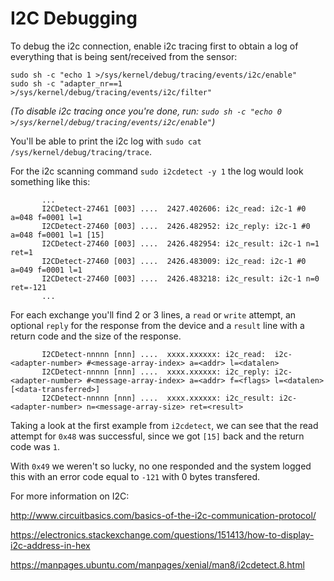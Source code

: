 # I2C Debugging

To debug the i2c connection, enable i2c tracing first to obtain a log of everything that is being sent/received from the sensor:

```
sudo sh -c "echo 1 >/sys/kernel/debug/tracing/events/i2c/enable"
sudo sh -c "adapter_nr==1 >/sys/kernel/debug/tracing/events/i2c/filter"
```
_(To disable i2c tracing once you're done, run: `sudo sh -c "echo 0 >/sys/kernel/debug/tracing/events/i2c/enable"`)_

You'll be able to print the i2c log with `sudo cat /sys/kernel/debug/tracing/trace`.

For the i2c scanning command `sudo i2cdetect -y 1` the log would look something like this:

```
       ...
       I2CDetect-27461 [003] ....  2427.402606: i2c_read: i2c-1 #0 a=048 f=0001 l=1
       I2CDetect-27460 [003] ....  2426.482952: i2c_reply: i2c-1 #0 a=048 f=0001 l=1 [15]
       I2CDetect-27460 [003] ....  2426.482954: i2c_result: i2c-1 n=1 ret=1
       I2CDetect-27460 [003] ....  2426.483009: i2c_read: i2c-1 #0 a=049 f=0001 l=1
       I2CDetect-27460 [003] ....  2426.483218: i2c_result: i2c-1 n=0 ret=-121
       ...
```

For each exchange you'll find 2 or 3 lines, a `read` or `write` attempt, an optional `reply` for the response from the device and a `result` line with a return code and the size of the response.


```
       I2CDetect-nnnnn [nnn] ....  xxxx.xxxxxx: i2c_read:  i2c-<adapter-number> #<message-array-index> a=<addr> l=<datalen>
       I2CDetect-nnnnn [nnn] ....  xxxx.xxxxxx: i2c_reply: i2c-<adapter-number> #<message-array-index> a=<addr> f=<flags> l=<datalen> [<data-transferred>]
       I2CDetect-nnnnn [nnn] ....  xxxx.xxxxxx: i2c_result: i2c-<adapter-number> n=<message-array-size> ret=<result>
``` 

Taking a look at the first example from `i2cdetect`, we can see that the read attempt for `0x48` was successful, since we got `[15]` back and the return code was `1`.

With `0x49` we weren't so lucky, no one responded and the system logged this with an error code equal to `-121` with 0 bytes transfered.




For more information on I2C:

http://www.circuitbasics.com/basics-of-the-i2c-communication-protocol/

https://electronics.stackexchange.com/questions/151413/how-to-display-i2c-address-in-hex

https://manpages.ubuntu.com/manpages/xenial/man8/i2cdetect.8.html
